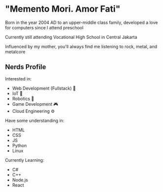 <h1>"Memento Mori. Amor Fati"</h1>

Born in the year 2004 AD to an upper-middle class family, developed a love for computers since I attend preschool

Currently still attending Vocational High School in Central Jakarta

Influenced by my mother, you'll always find me listening to rock, metal, and metalcore

<h2>Nerds Profile</h2>

Interested in:
- Web Development (Fullstack) 📱
- IoT 📡
- Robotics 🤖 
- Game Development 🎮
- Cloud Engineering ⚙

Have some understanding in:
- HTML
- CSS
- JS
- Python
- Linux

Currently Learning:
- C#
- C++
- Node.js
- React

<!---
Cydnirn/Cydnirn is a ✨ special ✨ repository because its `README.md` (this file) appears on your GitHub profile.
You can click the Preview link to take a look at your changes.
--->
